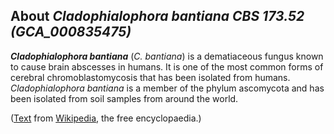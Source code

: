 About *Cladophialophora bantiana CBS 173.52 (GCA\_000835475)* 
-------------------------------------------------------------



***Cladophialophora bantiana*** (*C. bantiana*) is a dematiaceous fungus
known to cause brain abscesses in humans. It is one of the most common
forms of cerebral chromoblastomycosis that has been isolated from
humans. *Cladophialophora bantiana* is a member of the phylum ascomycota
and has been isolated from soil samples from around the world.

([Text](http://en.wikipedia.org/wiki/Cladophialophora_bantiana) from
[Wikipedia](http://en.wikipedia.org/), the free encyclopaedia.)
